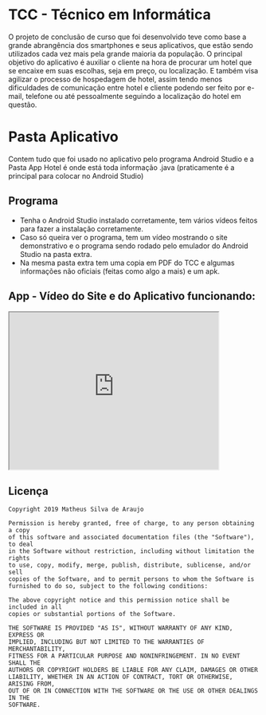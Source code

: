 # TCC - Técnico em Informática
O projeto de conclusão de curso que foi desenvolvido teve como base a grande abrangência dos smartphones e seus aplicativos, que estão sendo utilizados cada vez mais pela grande maioria da população.
O principal objetivo do aplicativo é auxiliar o cliente na hora de procurar um hotel que se encaixe em suas escolhas, seja em preço, ou localização. E também visa agilizar o processo de hospedagem de hotel, assim tendo menos dificuldades de comunicação entre hotel e cliente podendo ser feito por e-mail, telefone ou até pessoalmente seguindo a localização do hotel em questão. 

# Pasta Aplicativo
Contem tudo que foi usado no aplicativo pelo programa Android Studio e a Pasta App Hotel é onde está toda informação .java (praticamente é a principal para colocar no Android Studio)

## Programa 
* Tenha o Android Studio instalado corretamente, tem vários vídeos feitos para fazer a instalação corretamente.
* Caso só queira ver o programa, tem um vídeo mostrando o site demonstrativo e o programa sendo rodado pelo emulador do Android Studio na pasta extra.
* Na mesma pasta extra tem uma copia em PDF do TCC e algumas informações não oficiais (feitas como algo a mais) e um apk. 

## App - Vídeo do Site e do Aplicativo funcionando: 


<iframe align="center" width="420" height="315"
src="https://drive.google.com/open?id=1lgahHKv__aSaIQexJavF_ZtJvO9HeSSy">
</iframe>


Licença
----

    Copyright 2019 Matheus Silva de Araujo
    
    Permission is hereby granted, free of charge, to any person obtaining a copy
    of this software and associated documentation files (the "Software"), to deal
    in the Software without restriction, including without limitation the rights
    to use, copy, modify, merge, publish, distribute, sublicense, and/or sell
    copies of the Software, and to permit persons to whom the Software is
    furnished to do so, subject to the following conditions:
    
    The above copyright notice and this permission notice shall be included in all
    copies or substantial portions of the Software.
    
    THE SOFTWARE IS PROVIDED "AS IS", WITHOUT WARRANTY OF ANY KIND, EXPRESS OR
    IMPLIED, INCLUDING BUT NOT LIMITED TO THE WARRANTIES OF MERCHANTABILITY,
    FITNESS FOR A PARTICULAR PURPOSE AND NONINFRINGEMENT. IN NO EVENT SHALL THE
    AUTHORS OR COPYRIGHT HOLDERS BE LIABLE FOR ANY CLAIM, DAMAGES OR OTHER
    LIABILITY, WHETHER IN AN ACTION OF CONTRACT, TORT OR OTHERWISE, ARISING FROM,
    OUT OF OR IN CONNECTION WITH THE SOFTWARE OR THE USE OR OTHER DEALINGS IN THE
    SOFTWARE.


